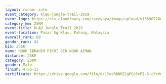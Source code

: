 ```yaml
---
layout: runner-info 
event_category: klau-jungle-trail-2019 
event-logo: https://res.cloudinary.com/raceyaya/image/upload/v1569072808/logo/klau-image_qwwxyw.png
category_km: 25KM 
event-title: KLAU Jungle Trail 2019 
event-location: Pasar Sg Klau, Pahang, Malaysia 
overall_rank: 60
gender_rank: 41
bib: 2556
name: NOOR IBRAHIM FIKRI BIN NOOR AZMAN
distance: 25KM
category: 25KM
gender: Male
finish: 4-56-13
certificate: https://drive.google.com/file/d/1YwcRbNRECgPCo5rPI-S-c5rVmNu8LjpM/view?usp=sharing
---
```

